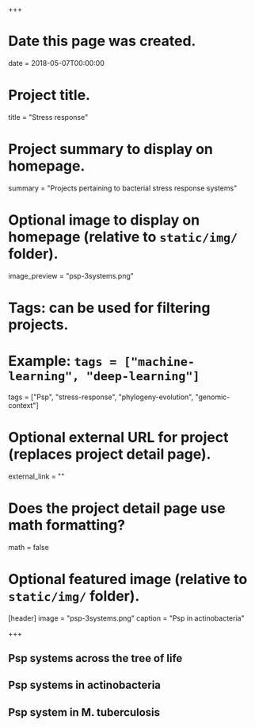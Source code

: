 +++
# Date this page was created.
date = 2018-05-07T00:00:00

# Project title.
title = "Stress response"

# Project summary to display on homepage.
summary = "Projects pertaining to bacterial stress response systems"

# Optional image to display on homepage (relative to `static/img/` folder).
image_preview = "psp-3systems.png"

# Tags: can be used for filtering projects.
# Example: `tags = ["machine-learning", "deep-learning"]`
tags = ["Psp", "stress-response", "phylogeny-evolution", "genomic-context"]

# Optional external URL for project (replaces project detail page).
external_link = ""

# Does the project detail page use math formatting?
math = false

# Optional featured image (relative to `static/img/` folder).
[header]
image = "psp-3systems.png"
caption = "Psp in actinobacteria"

+++

## Psp systems across the tree of life

## Psp systems in actinobacteria

## Psp system in M. tuberculosis
